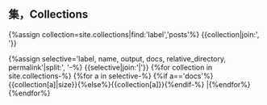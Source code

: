 ## 集，Collections
{%assign collection=site.collections|find:'label','posts'%}
{{collection|join:', '}}

{%assign selective='label, name, output, docs, relative_directory, permalink'|split:', '-%}
{{selective|join:'|'}}
{%for collection in site.collections-%}
{%for a in selective-%}
{%if a=='docs'%}{{collection[a]|size}}{%else%}{{collection[a]}}{%endif-%}
|{%endfor%}
{%endfor%}
